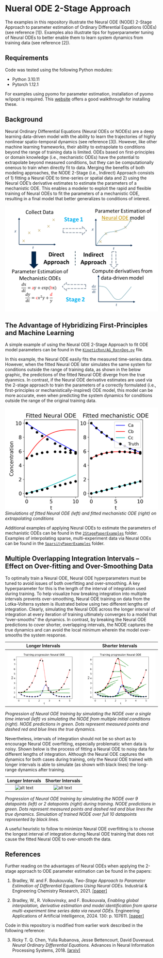 # Nueral ODE 2-Stage Approach
The examples in this repository illustrate the Neural ODE (NODE) 2-Stage Approach to parameter estimation of Ordinary Differential Equations (ODEs) (see reference [1]). Examples also illustrate tips for hyperparameter tuning of Neural ODEs to better enable them to learn system dynamics from training data (see reference [2]).

## Requirements

Code was tested using the following Python modules:

* Python 3.10.11
* Pytorch 1.12.1

For examples using pyomo for parameter estimation, installation of pyomo w/ipopt is required.  This [website](https://ndcbe.github.io/CBE60499/01.00-Pyomo-Introduction.html) offers a good walkthrough for installing these.

## Background
Neural Ordinary Differential Equations (Neural ODEs or NODEs) are a deep learning data-driven model with the ability to learn the trajectories of highly nonlinear spatio-temporal dynamics (see reference [3]).  However, like other machine learning frameworks, their ability to extrapolate to conditions beyond the range of training data is limited.  ODEs based on first-principles or domain knowledge (i.e., mechanistic ODEs) have the potential to extrapolate beyond measured conditions, but they can be computationally onerous to train when directly fit to data.  Merging the benefits of both modeling approaches, the NODE 2-Stage (i.e., Indirect) Approach consists of 1) fitting a Neural ODE to time-series or spatial data and 2) using the Neural ODE’s derivative estimates to estimate the parameters of a mechanistic ODE.  This enables a modeler to exploit the rapid and flexible training of Neural ODEs to fit the parameters of a mechanistic ODE, resulting in a final model that better generalizes to conditions of interest.

![alt text](https://github.com/afbwilliam/NODE2StageApproach/blob/main/KineticRxn/visuals/2-stage-approach.png)

## The Advantage of Hybridizing First-Principles and Machine Learning
A simple example of using the Neural ODE 2-Stage Approach to fit ODE model parameters can be found in the [`KineticRxn/AG_Rxn+Deg.py`](./KineticRxn/AG_Rxn+Deg.py) file.

In this example, the Neural ODE easily fits the measured time-series data.  However, when the fitted Neural ODE later simulates the same system for conditions outside the range of training data, as shown in the below graphic, the predictions of the fitted Neural ODE diverge from the true dyanmics.  In contrast, if the Neural ODE derivative estimates are used via the 2-stage approach to train the parameters of a correctly formulated (i.e., first-principles or mechanistically-inspired) ODE model, this model can be more accurate, even when predicting the system dynamics for conditions outside the range of the original training data.

![alt text](https://github.com/afbwilliam/NODE2StageApproach/blob/main/KineticRxn/visuals/Extrap.png)
*Simulations of fitted Neural ODE (left) and fitted mechanistic ODE (right) on extrapolating conditions*

Additional examples of applying Neural ODEs to estimate the parameters of mechanistic ODEs can be found in the [`2StagePaperExamples`](./2StagePaperExamples) folder.  Examples of interpolating sparse, multi-experiment data via Neural ODEs can be found in the [`SparsityPaperExamples`](./SparsityPaperExamples) folder.

## Multiple Overlapping Integration Intervals – Effect on Over-fitting and Over-Smoothing Data
To optimally train a Neural ODE, Neural ODE hyperparameters must be tuned to avoid issues of both overfitting and over-smoothing.  A key hyperparameter for this is the length of the interval of integration used during training.  To help visualize how breaking integration into multiple intervals prevents over-smoothing, Neural ODE training on data from the Lotka-Volterra system is illustrated below using two different lengths of integration.  Clearly, simulating the Neural ODE across the longer interval of integration at every iteration of training ultimately converges to a model that “over-smooths” the dynamics.  In contrast, by breaking the Neural ODE predictions to cover shorter, overlapping intervals, the NODE captures the true dynamics and can avoid the local minimum wherein the model over-smooths the system response.

Longer Intervals           |  Shorter Intervals
:-------------------------:|:-------------------------:
![alt text](https://github.com/afbwilliam/NODE2StageApproach/blob/main/GIFs/LoVoIC.gif) | ![alt text](https://github.com/afbwilliam/NODE2StageApproach/blob/main/GIFs/LoVoICs.gif)

*Progression of Neural ODE training by simulating the NODE over a single time interval (left) vs simulating the NODE from multiple initial conditions (right).  NODE predictions in green.  Dots represent measured points and dashed red and blue lines the true dynamics.*

Nevertheless, intervals of integration should not be so short as to encourage Neural ODE overfitting, especially problematic when data is noisy.  Shown below is the process of fitting a Neural ODE to noisy data for different lengths of integration.  Although the Neural ODE captures the dynamics for both cases during training, only the Neural ODE trained with longer intervals is able to simulate (as shown with black lines) the long-range dynamics after training.

Longer  Intervals          |  Shorter Intervals
:-------------------------:|:-------------------------:
![alt text](https://github.com/afbwilliam/NODE2StageApproach/blob/main/GIFs/8stepsFHN.gif) | ![alt text](https://github.com/afbwilliam/NODE2StageApproach/blob/main/GIFs/2stepsFHN.gif)

*Progression of Neural ODE training by simulating the NODE over 9 datapoints (left) or 2 datapoints (right) during training.  NODE predictions in green.  Dots represent measured points and dashed red and blue lines the true dynamics.  Simulation of trained NODE over full 10 datapoints represented by black lines.*

A useful heuristic to follow to minimize Neural ODE overfitting is to choose the longest interval of integration during Neural ODE training that does not cause the fitted Neural ODE to over-smooth the data.  

## References
Further reading on the advantages of Neural ODEs when applying the 2-stage approach to ODE parameter estimation can be found in the papers:

1) Bradley, W. and F. Boukouvala, *Two-Stage Approach to Parameter Estimation of Differential Equations Using Neural ODEs.* Industrial & Engineering Chemistry Research, 2021. [[paper]](https://pubs.acs.org/doi/10.1021/acs.iecr.1c00552)

2) Bradley, W., R. Volkovinsky, and F. Boukouvala, *Enabling global interpolation, derivative estimation and model identification from sparse multi-experiment time series data via neural ODEs.* Engineering Applications of Artificial Intelligence, 2024. 130: p. 107611. [[paper]](https://doi.org/https://doi.org/10.1016/j.engappai.2023.107611)

Code in this repository is modified from earlier work described in the following reference:

3) Ricky T. Q. Chen, Yulia Rubanova, Jesse Bettencourt, David Duvenaud. *Neural Ordinary Differential Equations.* Advances in Neural Information Processing Systems, 2018. [[arxiv]](https://arxiv.org/abs/1806.07366)

